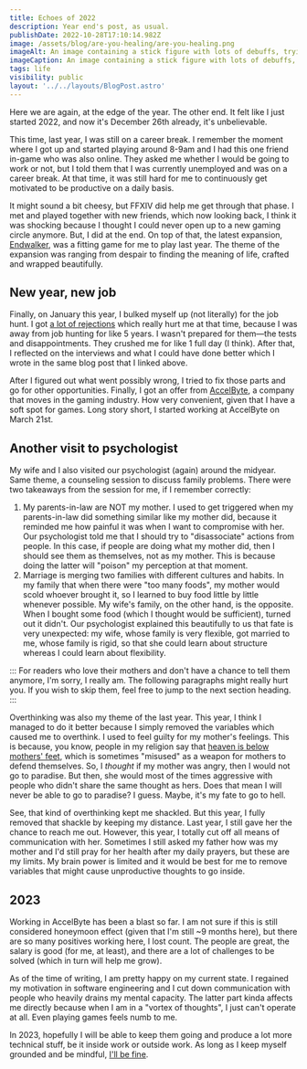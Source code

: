 ```yaml
---
title: Echoes of 2022
description: Year end's post, as usual.
publishDate: 2022-10-28T17:10:14.982Z
image: /assets/blog/are-you-healing/are-you-healing.png
imageAlt: An image containing a stick figure with lots of debuffs, trying to heal itself. It heals itself for 0.
imageCaption: An image containing a stick figure with lots of debuffs, trying to heal itself. It heals itself for 0.
tags: life
visibility: public
layout: '../../layouts/BlogPost.astro'
---
```


Here we are again, at the edge of the year. The other end. It felt like I just started 2022, and now it's December 26th already, it's unbelievable.

This time, last year, I was still on a career break. I remember the moment where I got up and started playing around 8-9am and I had this one friend in-game who was also online. They asked me whether I would be going to work or not, but I told them that I was currently unemployed and was on a career break. At that time, it was still hard for me to continuously get motivated to be productive on a daily basis.

<!-- Insert ffxiv Mare Lamentorum, Etheirys screenshot -->

It might sound a bit cheesy, but FFXIV did help me get through that phase. I met and played together with new friends, which now looking back, I think it was shocking because I thought I could never open up to a new gaming circle anymore. But, I did at the end. On top of that, the latest expansion, [Endwalker](https://na.finalfantasyxiv.com/endwalker), was a fitting game for me to play last year. The theme of the expansion was ranging from despair to finding the meaning of life, crafted and wrapped beautifully.

## New year, new job

Finally, on January this year, I bulked myself up (not literally) for the job hunt. I got [a lot of rejections](https://imballinst.dev/blog/not-good-enough) which really hurt me at that time, because I was away from job hunting for like 5 years. I wasn't prepared for them—the tests and disappointments. They crushed me for like 1 full day (I think). After that, I reflected on the interviews and what I could have done better which I wrote in the same blog post that I linked above.

After I figured out what went possibly wrong, I tried to fix those parts and go for other opportunities. Finally, I got an offer from [AccelByte](https://accelbyte.io/), a company that moves in the gaming industry. How very convenient, given that I have a soft spot for games. Long story short, I started working at AccelByte on March 21st.

## Another visit to psychologist

My wife and I also visited our psychologist (again) around the midyear. Same theme, a counseling session to discuss family problems. There were two takeaways from the session for me, if I remember correctly:

1. My parents-in-law are NOT my mother. I used to get triggered when my parents-in-law did something similar like my mother did, because it reminded me how painful it was when I want to compromise with her. Our psychologist told me that I should try to "disassociate" actions from people. In this case, if people are doing what my mother did, then I should see them as themselves, not as my mother. This is because doing the latter will "poison" my perception at that moment.
2. Marriage is merging two families with different cultures and habits. In my family that when there were "too many foods", my mother would scold whoever brought it, so I learned to buy food little by little whenever possible. My wife's family, on the other hand, is the opposite. When I bought some food (which I thought would be sufficient), turned out it didn't. Our psychologist explained this beautifully to us that fate is very unexpected: my wife, whose family is very flexible, got married to me, whose family is rigid, so that she could learn about structure whereas I could learn about flexibility.

:::
For readers who love their mothers and don't have a chance to tell them anymore, I'm sorry, I really am. The following paragraphs might really hurt you. If you wish to skip them, feel free to jump to the next section heading.
:::

Overthinking was also my theme of the last year. This year, I think I managed to do it better because I simply removed the variables which caused me to overthink. I used to feel guilty for my mother's feelings. This is because, you know, people in my religion say that [heaven is below mothers' feet](https://www.abuaminaelias.com/dailyhadithonline/2012/07/19/jannah-is-under-her-feet/), which is sometimes "misused" as a weapon for mothers to defend themselves. So, I _thought_ if my mother was angry, then I would not go to paradise. But then, she would most of the times aggressive with people who didn't share the same thought as hers. Does that mean I will never be able to go to paradise? I guess. Maybe, it's my fate to go to hell.

See, that kind of overthinking kept me shackled. But this year, I fully removed that shackle by keeping my distance. Last year, I still gave her the chance to reach me out. However, this year, I totally cut off all means of communication with her. Sometimes I still asked my father how was my mother and I'd still pray for her health after my daily prayers, but these are my limits. My brain power is limited and it would be best for me to remove variables that might cause unproductive thoughts to go inside.

## 2023

Working in AccelByte has been a blast so far. I am not sure if this is still considered honeymoon effect (given that I'm still ~9 months here), but there are so many positives working here, I lost count. The people are great, the salary is good (for me, at least), and there are a lot of challenges to be solved (which in turn will help me grow).

As of the time of writing, I am pretty happy on my current state. I regained my motivation in software engineering and I cut down communication with people who heavily drains my mental capacity. The latter part kinda affects me directly because when I am in a "vortex of thoughts", I just can't operate at all. Even playing games feels numb to me.

In 2023, hopefully I will be able to keep them going and produce a lot more technical stuff, be it inside work or outside work. As long as I keep myself grounded and be mindful, [I'll be fine](https://www.thoughtco.com/daijoubu-simple-japanese-phrases-2028353).